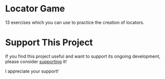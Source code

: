 # Locator Game

13 exercises which you can use to practice the creation of locators.


# Support This Project

If you find this project useful and want to support its ongoing development, please consider [supporting](https://testwithroy.com/b/support) it!

I appreciate your support!
